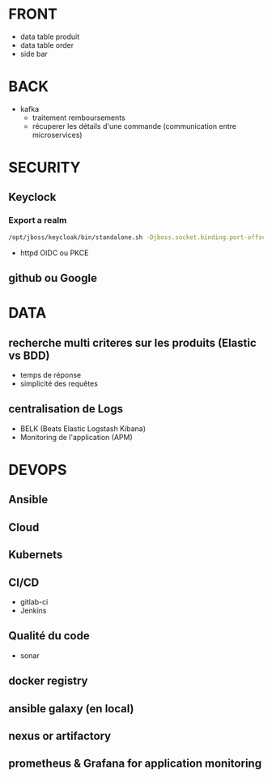 # FRONT
* data table produit
* data table order
* side bar

# BACK
* kafka
  * traitement remboursements
  * récuperer les détails d'une commande (communication entre microservices)


# SECURITY
## Keyclock
### Export a realm
``` bash
/opt/jboss/keycloak/bin/standalone.sh -Djboss.socket.binding.port-offset=100 -Dkeycloak.migration.action=export -Dkeycloak.migration.provider=singleFile -Dkeycloak.migration.realmName=ecom -Dkeycloak.migration.usersExportStrategy=REALM_FILE -Dkeycloak.migration.file=/tmp/ecom.json
```

  * httpd OIDC ou PKCE
## github ou Google


# DATA
## recherche multi criteres sur les produits (Elastic vs BDD)
  * temps de réponse 
  * simplicité des requêtes
## centralisation de Logs
  * BELK (Beats Elastic Logstash Kibana)
  * Monitoring de l'application (APM)


# DEVOPS
## Ansible
## Cloud
## Kubernets
## CI/CD
  * gitlab-ci
  * Jenkins
## Qualité du code
  * sonar
## docker registry 
## ansible galaxy (en local)
## nexus or artifactory
## prometheus & Grafana for application monitoring
